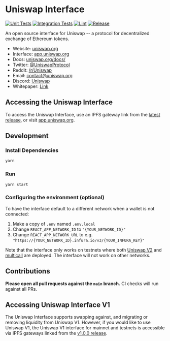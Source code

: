 # Uniswap Interface

[![Unit Tests](https://github.com/Uniswap/uniswap-interface/actions/workflows/unit-tests.yaml/badge.svg)](https://github.com/Uniswap/uniswap-interface/actions/workflows/unit-tests.yaml)
[![Integration Tests](https://github.com/Uniswap/uniswap-interface/actions/workflows/integration-tests.yaml/badge.svg)](https://github.com/Uniswap/uniswap-interface/actions/workflows/integration-tests.yaml)
[![Lint](https://github.com/Uniswap/uniswap-interface/actions/workflows/lint.yml/badge.svg)](https://github.com/Uniswap/uniswap-interface/actions/workflows/lint.yml)
[![Release](https://github.com/Uniswap/uniswap-interface/actions/workflows/release.yaml/badge.svg)](https://github.com/Uniswap/uniswap-interface/actions/workflows/release.yaml)

An open source interface for Uniswap -- a protocol for decentralized exchange of Ethereum tokens.

- Website: [uniswap.org](https://uniswap.org/)
- Interface: [app.uniswap.org](https://app.uniswap.org)
- Docs: [uniswap.org/docs/](https://uniswap.org/docs/)
- Twitter: [@UniswapProtocol](https://twitter.com/UniswapProtocol)
- Reddit: [/r/Uniswap](https://www.reddit.com/r/Uniswap/)
- Email: [contact@uniswap.org](mailto:contact@uniswap.org)
- Discord: [Uniswap](https://discord.gg/FCfyBSbCU5)
- Whitepaper: [Link](https://hackmd.io/C-DvwDSfSxuh-Gd4WKE_ig)

## Accessing the Uniswap Interface

To access the Uniswap Interface, use an IPFS gateway link from the
[latest release](https://github.com/Uniswap/uniswap-interface/releases/latest),
or visit [app.uniswap.org](https://app.uniswap.org).

## Development

### Install Dependencies

```bash
yarn
```

### Run

```bash
yarn start
```

### Configuring the environment (optional)

To have the interface default to a different network when a wallet is not connected:

1. Make a copy of `.env` named `.env.local`
2. Change `REACT_APP_NETWORK_ID` to `"{YOUR_NETWORK_ID}"`
3. Change `REACT_APP_NETWORK_URL` to e.g. `"https://{YOUR_NETWORK_ID}.infura.io/v3/{YOUR_INFURA_KEY}"`

Note that the interface only works on testnets where both
[Uniswap V2](https://uniswap.org/docs/v2/smart-contracts/factory/) and
[multicall](https://github.com/makerdao/multicall) are deployed.
The interface will not work on other networks.

## Contributions

**Please open all pull requests against the `main` branch.**
CI checks will run against all PRs.

## Accessing Uniswap Interface V1

The Uniswap Interface supports swapping against, and migrating or removing liquidity from Uniswap V1. However,
if you would like to use Uniswap V1, the Uniswap V1 interface for mainnet and testnets is accessible via IPFS gateways
linked from the [v1.0.0 release](https://github.com/Uniswap/uniswap-interface/releases/tag/v1.0.0).
